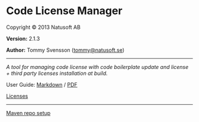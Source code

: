 # Code License Manager

Copyright © 2013 Natusoft AB

__Version:__ 2.1.3

__Author:__ Tommy Svensson (tommy@natusoft.se)

---

_A tool for managing code license with code boilerplate update and license + third party licenses installation at build._

User Guide: [Markdown](https://github.com/tombensve/CodeLicenseManager/blob/master/CodeLicenseManager-documentation/docs/UserGuide.md) /  [PDF](https://github.com/tombensve/CodeLicenseManager/blob/master/CodeLicenseManager-documentation/docs/CLM-User-Guide.pdf)

[Licenses](https://github.com/tombensve/CodeLicenseManager/blob/master/CodeLicenseManager-documentation/docs/licenses.md)

---

[Maven repo setup](https://github.com/tombensve/CommonStuff/blob/master/docs/MavenRepository.md)
